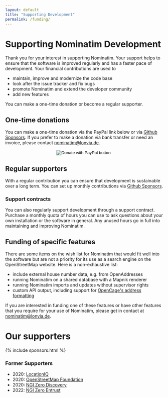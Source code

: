 ```yaml
---
layout: default
title: "Supporting Development"
permalink: /funding/
---
```


# Supporting Nominatim Development

Thank you for your interest in supporting Nominatim. Your support helps to
ensure that the software is improved regularly and has a faster pace of
development. Your financial contributions are used to

* maintain, improve and modernize the code base
* look after the issue tracker and fix bugs
* promote Nominatim and extend the developer community
* add new features

You can make a one-time donation or become a regular supporter.

## One-time donations

You can make a one-time donation via the PayPal link below or
via [Github Sponsors](https://github.com/sponsors/lonvia?frequency=one-time).
If you prefer to make a donation via bank transfer or need an invoice,
please contact [nominatim@lonvia.de](mailto:nominatim@lonvia.de).

<center>
<form action="https://www.paypal.com/cgi-bin/webscr" method="post" target="_top">
<input type="hidden" name="cmd" value="_s-xclick" />
<input type="hidden" name="hosted_button_id" value="6FKLMHWBLVMC2" />
<input type="image" src="https://www.paypalobjects.com/en_US/DK/i/btn/btn_donateCC_LG.gif" border="0" name="submit" title="PayPal - The safer, easier way to pay online!" alt="Donate with PayPal button" />
<img alt="" border="0" src="https://www.paypal.com/en_DE/i/scr/pixel.gif" width="1" height="1" />
</form>
</center>

## Regular supporters

With a regular contribution you can ensure that development is sustainable
over a long term. You can set up monthly contributions via
[Github Sponsors](https://github.com/sponsors/lonvia).

### Support contracts

You can also regularly support development through a support contract.
Purchase a monthly quota of hours you can use
to ask questions about your own installation or the software in general. Any
unused hours go in full into maintaining and improving Nominatim.


## Funding of specific features

There are some items on the wish list for Nominatim that would
fit well into the software but are not a priority for its use as a search
engine on the OpenStreetMap website. Here is a non-exhaustive list:

* include external house number data, e.g. from OpenAddresses
* running Nominatim on a shared database with a Mapnik renderer
* running Nominatim imports and updates without supervisor rights
* custom API output, including support for
  [OpenCage's address formatting](https://github.com/OpenCageData/address-formatting)

If you are interested in funding one of these features or have other features
that you require for your use of Nominatim, please get in contact at
[nominatim@lonvia.de](mailto:nominatim@lonvia.de).

# Our supporters

{% include sponsors.html %}

### Former Supporters

* 2020: [LocationIQ](https://locationiq.com/)
* 2020: [OpenStreetMap Foundation](https://osmfoundation.org)
* 2020: [NGI Zero Discovery](https://nlnet.nl/discovery/)
* 2022: [NGI Zero Entrust](https://nlnet.nl/entrust/)
